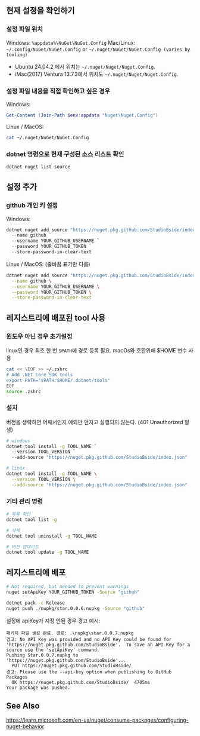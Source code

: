 ## 현재 설정을 확인하기

### 설정 파일 위치

Windows: `%appdata%\NuGet\NuGet.Config`
Mac/Linux: `~/.config/NuGet/NuGet.Config` or `~/.nuget/NuGet/NuGet.Config (varies by tooling)`

* Ubuntu 24.04.2 에서 위치는 `~/.nuget/Nuget/Nuget.Config`.
* iMac(2017) Ventura 13.7.3에서 위치도  `~/.nuget/Nuget/Nuget.Config`.

 
### 설정 파일 내용을 직접 확인하고 싶은 경우

Windows:

```powershell
Get-Content (Join-Path $env:appdata "Nuget\Nuget.Config")
```

Linux / MacOS:

```sh
cat ~/.nuget/NuGet/NuGet.Config
```

### dotnet 명령으로 현재 구성된 소스 리스트 확인

```sh
dotnet nuget list source
```
 

## 설정 추가

### github 개인 키 설정

Windows:

```powershell
dotnet nuget add source "https://nuget.pkg.github.com/StudioBside/index.json" `
  --name github `
  --username YOUR_GITHUB_USERNAME `
  --password YOUR_GITHUB_TOKEN `
  --store-password-in-clear-text
```
Linux / MacOS: (줄바꿈 표기만 다름)

```sh
dotnet nuget add source "https://nuget.pkg.github.com/StudioBside/index.json" \
  --name github \
  --username YOUR_GITHUB_USERNAME \
  --password YOUR_GITHUB_TOKEN \
  --store-password-in-clear-text
```
 

## 레지스트리에 배포된 tool 사용

### 윈도우 아닌 경우 초기설정

linux인 경우 최초 한 번 `$PATH`에 경로 등록 필요. macOs와 호환위해 $HOME 변수 사용

```sh
cat << \EOF >> ~/.zshrc
# Add .NET Core SDK tools
export PATH="$PATH:$HOME/.dotnet/tools"
EOF
source .zshrc
```
 
### 설치

버전을 생략하면 어째서인지 예외만 던지고 실행되지 않는다. (401 Unauthorized 발생)

```sh
# windows
dotnet tool install -g TOOL_NAME `
  --version TOOL_VERSION `
  --add-source "https://nuget.pkg.github.com/StudioBside/index.json"

# linux
dotnet tool install -g TOOL_NAME \
  --version TOOL_VERSION \
  --add-source "https://nuget.pkg.github.com/StudioBside/index.json"
```
 
### 기타 관리 명령

```sh
# 목록 확인
dotnet tool list -g

# 삭제
dotnet tool uninstall -g TOOL_NAME

# 버전 업데이트
dotnet tool update -g TOOL_NAME
```

## 레지스트리에 배포

```sh 
# Not required, but needed to prevent warnings
nuget setApiKey YOUR_GITHUB_TOKEN -Source "github"

dotnet pack -c Release
nuget push ./nupkg/star.0.0.6.nupkg -Source "github"
```

설정에 apiKey가 지정 안된 경우 경고 예시:

```text
패키지 파일 생성 완료. 경로: .\nupkg\star.0.0.7.nupkg
경고: No API Key was provided and no API Key could be found for 'https://nuget.pkg.github.com/StudioBside'.  To save an API Key for a source use the 'setApiKey' command.
Pushing Star.0.0.7.nupkg to 'https://nuget.pkg.github.com/StudioBside'... 
  PUT https://nuget.pkg.github.com/StudioBside/ 
경고: Please use the --api-key option when publishing to GitHub Packages
  OK https://nuget.pkg.github.com/StudioBside/  4705ms
Your package was pushed.
```

## See Also

https://learn.microsoft.com/en-us/nuget/consume-packages/configuring-nuget-behavior